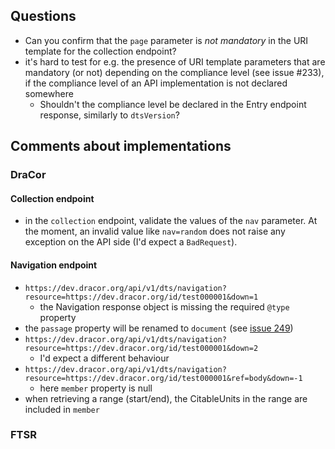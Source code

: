 ## Questions

- Can you confirm that the `page` parameter is *not mandatory* in the URI template for the collection endpoint?
- it's hard to test for e.g. the presence of URI template parameters that are mandatory (or not) depending on the compliance level (see issue #233), if the compliance level of an API implementation is not declared somewhere
    - Shouldn't the compliance level be declared in the Entry endpoint response, similarly to `dtsVersion`?

## Comments about implementations

### DraCor

#### Collection endpoint

- in the `collection` endpoint, validate the values of the `nav` parameter. At the moment, an invalid value like `nav=random` does not raise any exception on the API side (I'd expect a `BadRequest`).

#### Navigation endpoint

- `https://dev.dracor.org/api/v1/dts/navigation?resource=https://dev.dracor.org/id/test000001&down=1`
    - the Navigation response object is missing the required `@type` property
- the `passage` property will be renamed to `document` (see [issue 249](https://github.com/distributed-text-services/specifications/issues/249))
- `https://dev.dracor.org/api/v1/dts/navigation?resource=https://dev.dracor.org/id/test000001&down=2`
    - I'd expect a different behaviour
- `https://dev.dracor.org/api/v1/dts/navigation?resource=https://dev.dracor.org/id/test000001&ref=body&down=-1`
    - here `member` property is null
- when retrieving a range (start/end), the CitableUnits in the range are included in `member`

### FTSR